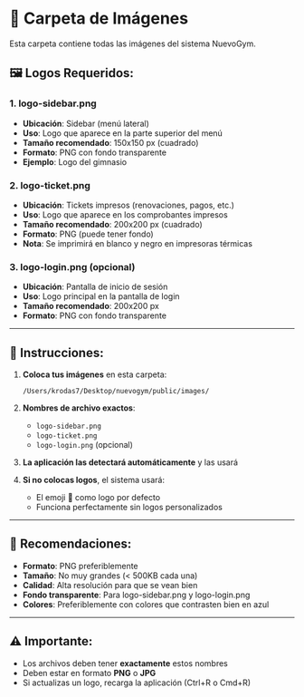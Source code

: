 # 📁 Carpeta de Imágenes

Esta carpeta contiene todas las imágenes del sistema NuevoGym.

## 🖼️ Logos Requeridos:

### 1. **logo-sidebar.png**
- **Ubicación**: Sidebar (menú lateral)
- **Uso**: Logo que aparece en la parte superior del menú
- **Tamaño recomendado**: 150x150 px (cuadrado)
- **Formato**: PNG con fondo transparente
- **Ejemplo**: Logo del gimnasio

### 2. **logo-ticket.png**
- **Ubicación**: Tickets impresos (renovaciones, pagos, etc.)
- **Uso**: Logo que aparece en los comprobantes impresos
- **Tamaño recomendado**: 200x200 px (cuadrado)
- **Formato**: PNG (puede tener fondo)
- **Nota**: Se imprimirá en blanco y negro en impresoras térmicas

### 3. **logo-login.png** (opcional)
- **Ubicación**: Pantalla de inicio de sesión
- **Uso**: Logo principal en la pantalla de login
- **Tamaño recomendado**: 200x200 px
- **Formato**: PNG con fondo transparente

---

## 📝 Instrucciones:

1. **Coloca tus imágenes** en esta carpeta:
   ```
   /Users/krodas7/Desktop/nuevogym/public/images/
   ```

2. **Nombres de archivo exactos**:
   - `logo-sidebar.png`
   - `logo-ticket.png`
   - `logo-login.png` (opcional)

3. **La aplicación las detectará automáticamente** y las usará

4. **Si no colocas logos**, el sistema usará:
   - El emoji 💪 como logo por defecto
   - Funciona perfectamente sin logos personalizados

---

## 🎨 Recomendaciones:

- **Formato**: PNG preferiblemente
- **Tamaño**: No muy grandes (< 500KB cada una)
- **Calidad**: Alta resolución para que se vean bien
- **Fondo transparente**: Para logo-sidebar.png y logo-login.png
- **Colores**: Preferiblemente con colores que contrasten bien en azul

---

## ⚠️ Importante:

- Los archivos deben tener **exactamente** estos nombres
- Deben estar en formato **PNG** o **JPG**
- Si actualizas un logo, recarga la aplicación (Ctrl+R o Cmd+R)

